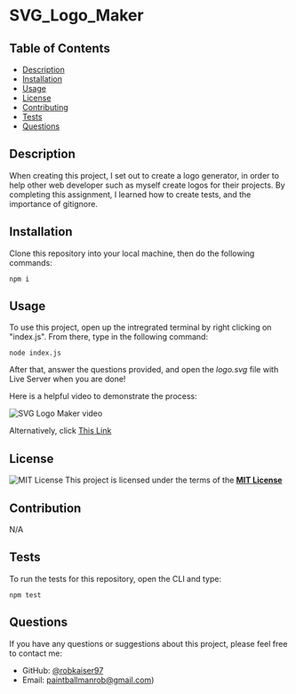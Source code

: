 # SVG_Logo_Maker
  ## Table of Contents
  - [Description](#description)
  - [Installation](#installation)
  - [Usage](#usage)
  - [License](#license)
  - [Contributing](#contributing)
  - [Tests](#tests)
  - [Questions](#questions)

  ## Description
  When creating this project, I set out to create a logo generator, in order to help other web developer such as myself create logos for their projects. By completing this assignment, I learned how to create tests, and 
  the importance of gitignore.

  ## Installation
  Clone this repository into your local machine, then do the following commands:

  ```npm i```
  
  ## Usage
  To use this project, open up the intregrated terminal by right clicking on "index.js". From there, type in the following command:
  
  ```node index.js```

  After that, answer the questions provided, and open the *logo.svg* file with Live Server when you are done!

  Here is a helpful video to demonstrate the process:

  ![SVG Logo Maker video](./Examples/SVG_Gen_Usage.gif)

  Alternatively, click [This Link](https://drive.google.com/file/d/12MerFHg_7fnTrHIUHHDVEGX4dUS3mnUO/view)
  
  ## License
  ![MIT License](https://img.shields.io/badge/License-MIT-yellow.svg)
  This project is licensed under the terms of the **[MIT License](https://opensource.org/licenses/MIT)**
  
  ## Contribution
  
  N/A

  ## Tests
  
  To run the tests for this repository, open the CLI and type:

  ```npm test```

  ## Questions
  If you have any questions or suggestions about this project, please feel free to contact me:
- GitHub: [@robkaiser97](http://github.com/robkaiser97)
- Email: paintballmanrob@gmail.com)
